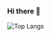 ### Hi there 👋

 ![Top Langs](https://github-readme-stats.vercel.app/api/top-langs/?username=samulirasi&theme=tokyonight)


<!--
**samulirasi/samulirasi** is a ✨ _special_ ✨ repository because its `README.md` (this file) appears on your GitHub profile.
[![Top Langs](https://github-readme-stats.vercel.app/api/top-langs/?username=samulirasi&layout=compact)](https://github.com/samulirasi/github-readme-stats)
Here are some ideas to get you started:

- 🔭 I’m currently working on ...
- 🌱 I’m currently learning ...
- 👯 I’m looking to collaborate on ...
- 🤔 I’m looking for help with ...
- 💬 Ask me about ...
- 📫 How to reach me: ...
- 😄 Pronouns: ...
- ⚡ Fun fact: ...
-->
